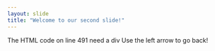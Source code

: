 ```yaml
---
layout: slide
title: "Welcome to our second slide!"
---
```

The HTML code on line 491 need a div 
Use the left arrow to go back!
